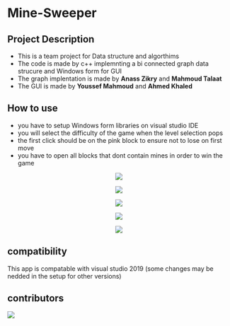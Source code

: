# Mine-Sweeper

## Project Description 

- This is a team project for Data structure and algorthims 
- The code is made by c++ implemnting a bi connected graph data strucure and Windows form for GUI
- The graph implentation is made by **Anass Zikry** and **Mahmoud Talaat** 
- The GUI is made by **Youssef Mahmoud** and **Ahmed Khaled** 
## How to use 
- you have to setup Windows form libraries on visual studio IDE
- you will select the difficulty of the game when the level selection pops
- the first click should be on the pink block to ensure not to lose on first move
- you have to open all blocks that dont contain mines in order to win the game 

<p align="center">
  <img src="https://user-images.githubusercontent.com/99073523/210167040-7c0cf2b8-e2f3-44e1-822d-996f23ef9344.jpg"/>
</p>

<p align="center">
  <img src="https://user-images.githubusercontent.com/99073523/210167060-75a59557-a989-4215-baa3-f2aa4cf1a6a8.jpg"/>
</p>

<p align="center">
  <img src="https://user-images.githubusercontent.com/99073523/210167003-13a15354-a96c-40fc-a540-a1cf9920370d.jpg"/>
</p>

<p align="center">
  <img src="https://user-images.githubusercontent.com/99073523/210167072-e7c0391d-58de-4b95-a8da-06bdd37e35a0.jpg"/>
</p>

<p align="center">
  <img src="https://user-images.githubusercontent.com/99073523/210167096-164f30dd-41e1-412e-a082-76188120b79e.jpg"/>
</p>

## compatibility

This app is compatable with visual studio 2019 (some changes may be nedded in the setup for other versions)


## contributors

  <a href="https://github.com/xYoussefMahmoudx/Mine-Sweeper-/graphs/contributors">
  <img src="https://contrib.rocks/image?repo=xYoussefMahmoudx/Mine-Sweeper-" />
</a>



